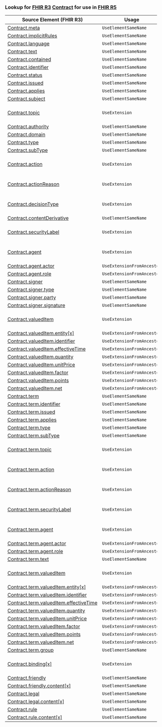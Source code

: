 ### Lookup for [FHIR R3](https://hl7.org/fhir/STU3/) [Contract](https://hl7.org/fhir/STU3/Contract.html) for use in [FHIR R5](https://hl7.org/fhir/R5/)

| Source Element (FHIR R3) | Usage | Target |
| -------------- | ----- | ------ |
| [Contract.meta](https://hl7.org/fhir/STU3/Contract.html#resource) | `UseElementSameName` | [Contract.meta](https://hl7.org/fhir/R5/Contract.html#resource) |
| [Contract.implicitRules](https://hl7.org/fhir/STU3/Contract.html#resource) | `UseElementSameName` | [Contract.implicitRules](https://hl7.org/fhir/R5/Contract.html#resource) |
| [Contract.language](https://hl7.org/fhir/STU3/Contract.html#resource) | `UseElementSameName` | [Contract.language](https://hl7.org/fhir/R5/Contract.html#resource) |
| [Contract.text](https://hl7.org/fhir/STU3/Contract.html#resource) | `UseElementSameName` | [Contract.text](https://hl7.org/fhir/R5/Contract.html#resource) |
| [Contract.contained](https://hl7.org/fhir/STU3/Contract.html#resource) | `UseElementSameName` | [Contract.contained](https://hl7.org/fhir/R5/Contract.html#resource) |
| [Contract.identifier](https://hl7.org/fhir/STU3/Contract.html#resource) | `UseElementSameName` | [Contract.identifier](https://hl7.org/fhir/R5/Contract.html#resource) |
| [Contract.status](https://hl7.org/fhir/STU3/Contract.html#resource) | `UseElementSameName` | [Contract.status](https://hl7.org/fhir/R5/Contract.html#resource) |
| [Contract.issued](https://hl7.org/fhir/STU3/Contract.html#resource) | `UseElementSameName` | [Contract.issued](https://hl7.org/fhir/R5/Contract.html#resource) |
| [Contract.applies](https://hl7.org/fhir/STU3/Contract.html#resource) | `UseElementSameName` | [Contract.applies](https://hl7.org/fhir/R5/Contract.html#resource) |
| [Contract.subject](https://hl7.org/fhir/STU3/Contract.html#resource) | `UseElementSameName` | [Contract.subject](https://hl7.org/fhir/R5/Contract.html#resource) |
| [Contract.topic](https://hl7.org/fhir/STU3/Contract.html#resource) | `UseExtension` | [http://hl7.org/fhir/3.0/StructureDefinition/extension-Contract.topic](StructureDefinition-ext-R3-Contract.topic.html) |
| [Contract.authority](https://hl7.org/fhir/STU3/Contract.html#resource) | `UseElementSameName` | [Contract.authority](https://hl7.org/fhir/R5/Contract.html#resource) |
| [Contract.domain](https://hl7.org/fhir/STU3/Contract.html#resource) | `UseElementSameName` | [Contract.domain](https://hl7.org/fhir/R5/Contract.html#resource) |
| [Contract.type](https://hl7.org/fhir/STU3/Contract.html#resource) | `UseElementSameName` | [Contract.type](https://hl7.org/fhir/R5/Contract.html#resource) |
| [Contract.subType](https://hl7.org/fhir/STU3/Contract.html#resource) | `UseElementSameName` | [Contract.subType](https://hl7.org/fhir/R5/Contract.html#resource) |
| [Contract.action](https://hl7.org/fhir/STU3/Contract.html#resource) | `UseExtension` | [http://hl7.org/fhir/3.0/StructureDefinition/extension-Contract.action](StructureDefinition-ext-R3-Contract.action.html) |
| [Contract.actionReason](https://hl7.org/fhir/STU3/Contract.html#resource) | `UseExtension` | [http://hl7.org/fhir/3.0/StructureDefinition/extension-Contract.actionReason](StructureDefinition-ext-R3-Contract.actionReason.html) |
| [Contract.decisionType](https://hl7.org/fhir/STU3/Contract.html#resource) | `UseExtension` | [http://hl7.org/fhir/3.0/StructureDefinition/extension-Contract.decisionType](StructureDefinition-ext-R3-Contract.decisionType.html) |
| [Contract.contentDerivative](https://hl7.org/fhir/STU3/Contract.html#resource) | `UseElementSameName` | [Contract.contentDerivative](https://hl7.org/fhir/R5/Contract.html#resource) |
| [Contract.securityLabel](https://hl7.org/fhir/STU3/Contract.html#resource) | `UseExtension` | [http://hl7.org/fhir/3.0/StructureDefinition/extension-Contract.securityLabel](StructureDefinition-ext-R3-Contract.securityLabel.html) |
| [Contract.agent](https://hl7.org/fhir/STU3/Contract.html#resource) | `UseExtension` | [http://hl7.org/fhir/3.0/StructureDefinition/extension-Contract.agent](StructureDefinition-ext-R3-Contract.agent.html) |
| [Contract.agent.actor](https://hl7.org/fhir/STU3/Contract.html#resource) | `UseExtensionFromAncestor` | - |
| [Contract.agent.role](https://hl7.org/fhir/STU3/Contract.html#resource) | `UseExtensionFromAncestor` | - |
| [Contract.signer](https://hl7.org/fhir/STU3/Contract.html#resource) | `UseElementSameName` | [Contract.signer](https://hl7.org/fhir/R5/Contract.html#resource) |
| [Contract.signer.type](https://hl7.org/fhir/STU3/Contract.html#resource) | `UseElementSameName` | [Contract.signer.type](https://hl7.org/fhir/R5/Contract.html#resource) |
| [Contract.signer.party](https://hl7.org/fhir/STU3/Contract.html#resource) | `UseElementSameName` | [Contract.signer.party](https://hl7.org/fhir/R5/Contract.html#resource) |
| [Contract.signer.signature](https://hl7.org/fhir/STU3/Contract.html#resource) | `UseElementSameName` | [Contract.signer.signature](https://hl7.org/fhir/R5/Contract.html#resource) |
| [Contract.valuedItem](https://hl7.org/fhir/STU3/Contract.html#resource) | `UseExtension` | [http://hl7.org/fhir/3.0/StructureDefinition/extension-Contract.valuedItem](StructureDefinition-ext-R3-Contract.valuedItem.html) |
| [Contract.valuedItem.entity[x]](https://hl7.org/fhir/STU3/Contract.html#resource) | `UseExtensionFromAncestor` | - |
| [Contract.valuedItem.identifier](https://hl7.org/fhir/STU3/Contract.html#resource) | `UseExtensionFromAncestor` | - |
| [Contract.valuedItem.effectiveTime](https://hl7.org/fhir/STU3/Contract.html#resource) | `UseExtensionFromAncestor` | - |
| [Contract.valuedItem.quantity](https://hl7.org/fhir/STU3/Contract.html#resource) | `UseExtensionFromAncestor` | - |
| [Contract.valuedItem.unitPrice](https://hl7.org/fhir/STU3/Contract.html#resource) | `UseExtensionFromAncestor` | - |
| [Contract.valuedItem.factor](https://hl7.org/fhir/STU3/Contract.html#resource) | `UseExtensionFromAncestor` | - |
| [Contract.valuedItem.points](https://hl7.org/fhir/STU3/Contract.html#resource) | `UseExtensionFromAncestor` | - |
| [Contract.valuedItem.net](https://hl7.org/fhir/STU3/Contract.html#resource) | `UseExtensionFromAncestor` | - |
| [Contract.term](https://hl7.org/fhir/STU3/Contract.html#resource) | `UseElementSameName` | [Contract.term](https://hl7.org/fhir/R5/Contract.html#resource) |
| [Contract.term.identifier](https://hl7.org/fhir/STU3/Contract.html#resource) | `UseElementSameName` | [Contract.term.identifier](https://hl7.org/fhir/R5/Contract.html#resource) |
| [Contract.term.issued](https://hl7.org/fhir/STU3/Contract.html#resource) | `UseElementSameName` | [Contract.term.issued](https://hl7.org/fhir/R5/Contract.html#resource) |
| [Contract.term.applies](https://hl7.org/fhir/STU3/Contract.html#resource) | `UseElementSameName` | [Contract.term.applies](https://hl7.org/fhir/R5/Contract.html#resource) |
| [Contract.term.type](https://hl7.org/fhir/STU3/Contract.html#resource) | `UseElementSameName` | [Contract.term.type](https://hl7.org/fhir/R5/Contract.html#resource) |
| [Contract.term.subType](https://hl7.org/fhir/STU3/Contract.html#resource) | `UseElementSameName` | [Contract.term.subType](https://hl7.org/fhir/R5/Contract.html#resource) |
| [Contract.term.topic](https://hl7.org/fhir/STU3/Contract.html#resource) | `UseExtension` | [http://hl7.org/fhir/3.0/StructureDefinition/extension-Contract.term.topic](StructureDefinition-ext-R3-Contract.te.topic.html) |
| [Contract.term.action](https://hl7.org/fhir/STU3/Contract.html#resource) | `UseExtension` | [http://hl7.org/fhir/3.0/StructureDefinition/extension-Contract.term.action](StructureDefinition-ext-R3-Contract.te.action.html) |
| [Contract.term.actionReason](https://hl7.org/fhir/STU3/Contract.html#resource) | `UseExtension` | [http://hl7.org/fhir/3.0/StructureDefinition/extension-Contract.term.actionReason](StructureDefinition-ext-R3-Contract.te.actionReason.html) |
| [Contract.term.securityLabel](https://hl7.org/fhir/STU3/Contract.html#resource) | `UseExtension` | [http://hl7.org/fhir/3.0/StructureDefinition/extension-Contract.term.securityLabel](StructureDefinition-ext-R3-Contract.te.securityLabel.html) |
| [Contract.term.agent](https://hl7.org/fhir/STU3/Contract.html#resource) | `UseExtension` | [http://hl7.org/fhir/3.0/StructureDefinition/extension-Contract.term.agent](StructureDefinition-ext-R3-Contract.te.agent.html) |
| [Contract.term.agent.actor](https://hl7.org/fhir/STU3/Contract.html#resource) | `UseExtensionFromAncestor` | - |
| [Contract.term.agent.role](https://hl7.org/fhir/STU3/Contract.html#resource) | `UseExtensionFromAncestor` | - |
| [Contract.term.text](https://hl7.org/fhir/STU3/Contract.html#resource) | `UseElementSameName` | [Contract.term.text](https://hl7.org/fhir/R5/Contract.html#resource) |
| [Contract.term.valuedItem](https://hl7.org/fhir/STU3/Contract.html#resource) | `UseExtension` | [http://hl7.org/fhir/3.0/StructureDefinition/extension-Contract.term.valuedItem](StructureDefinition-ext-R3-Contract.te.valuedItem.html) |
| [Contract.term.valuedItem.entity[x]](https://hl7.org/fhir/STU3/Contract.html#resource) | `UseExtensionFromAncestor` | - |
| [Contract.term.valuedItem.identifier](https://hl7.org/fhir/STU3/Contract.html#resource) | `UseExtensionFromAncestor` | - |
| [Contract.term.valuedItem.effectiveTime](https://hl7.org/fhir/STU3/Contract.html#resource) | `UseExtensionFromAncestor` | - |
| [Contract.term.valuedItem.quantity](https://hl7.org/fhir/STU3/Contract.html#resource) | `UseExtensionFromAncestor` | - |
| [Contract.term.valuedItem.unitPrice](https://hl7.org/fhir/STU3/Contract.html#resource) | `UseExtensionFromAncestor` | - |
| [Contract.term.valuedItem.factor](https://hl7.org/fhir/STU3/Contract.html#resource) | `UseExtensionFromAncestor` | - |
| [Contract.term.valuedItem.points](https://hl7.org/fhir/STU3/Contract.html#resource) | `UseExtensionFromAncestor` | - |
| [Contract.term.valuedItem.net](https://hl7.org/fhir/STU3/Contract.html#resource) | `UseExtensionFromAncestor` | - |
| [Contract.term.group](https://hl7.org/fhir/STU3/Contract.html#resource) | `UseElementSameName` | [Contract.term.group](https://hl7.org/fhir/R5/Contract.html#resource) |
| [Contract.binding[x]](https://hl7.org/fhir/STU3/Contract.html#resource) | `UseExtension` | [http://hl7.org/fhir/3.0/StructureDefinition/extension-Contract.binding](StructureDefinition-ext-R3-Contract.binding.html) |
| [Contract.friendly](https://hl7.org/fhir/STU3/Contract.html#resource) | `UseElementSameName` | [Contract.friendly](https://hl7.org/fhir/R5/Contract.html#resource) |
| [Contract.friendly.content[x]](https://hl7.org/fhir/STU3/Contract.html#resource) | `UseElementSameName` | [Contract.friendly.content[x]](https://hl7.org/fhir/R5/Contract.html#resource) |
| [Contract.legal](https://hl7.org/fhir/STU3/Contract.html#resource) | `UseElementSameName` | [Contract.legal](https://hl7.org/fhir/R5/Contract.html#resource) |
| [Contract.legal.content[x]](https://hl7.org/fhir/STU3/Contract.html#resource) | `UseElementSameName` | [Contract.legal.content[x]](https://hl7.org/fhir/R5/Contract.html#resource) |
| [Contract.rule](https://hl7.org/fhir/STU3/Contract.html#resource) | `UseElementSameName` | [Contract.rule](https://hl7.org/fhir/R5/Contract.html#resource) |
| [Contract.rule.content[x]](https://hl7.org/fhir/STU3/Contract.html#resource) | `UseElementSameName` | [Contract.rule.content[x]](https://hl7.org/fhir/R5/Contract.html#resource) |
